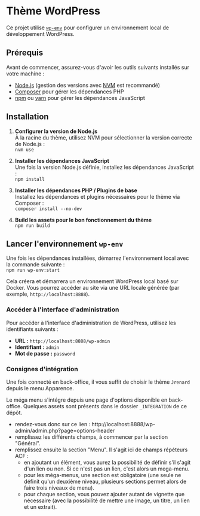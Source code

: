 # Thème WordPress

Ce projet utilise [`wp-env`](https://developer.wordpress.org/block-editor/reference-guides/packages/packages-env/) pour configurer un environnement local de développement WordPress.

## Prérequis

Avant de commencer, assurez-vous d'avoir les outils suivants installés sur votre machine :

- [Node.js](https://nodejs.org/) (gestion des versions avec [NVM](https://github.com/nvm-sh/nvm) est recommandé)
- [Composer](https://getcomposer.org/) pour gérer les dépendances PHP
- [npm](https://www.npmjs.com/) ou [yarn](https://yarnpkg.com/) pour gérer les dépendances JavaScript

## Installation

1. **Configurer la version de Node.js**  
   À la racine du thème, utilisez NVM pour sélectionner la version correcte de Node.js :  
   `nvm use`

2. **Installer les dépendances JavaScript**  
   Une fois la version Node.js définie, installez les dépendances JavaScript :  
   `npm install`

3. **Installer les dépendances PHP / Plugins de base**  
   Installez les dépendances et plugins nécessaires pour le thème via Composer :  
   `composer install --no-dev`

4. **Build les assets pour le bon fonctionnement du thème**  
   `npm run build`

## Lancer l'environnement `wp-env`

Une fois les dépendances installées, démarrez l'environnement local avec la commande suivante :  
`npm run wp-env:start`

Cela créera et démarrera un environnement WordPress local basé sur Docker. Vous pourrez accéder au site via une URL locale générée (par exemple, `http://localhost:8888`).

### Accéder à l'interface d'administration

Pour accéder à l'interface d'administration de WordPress, utilisez les identifiants suivants :

- **URL :** `http://localhost:8888/wp-admin`
- **Identifiant :** `admin`
- **Mot de passe :** `password`

### Consignes d'intégration

Une fois connecté en back-office, il vous suffit de choisir le thème `Jrenard` depuis le menu Apparence.

Le méga menu s'intégre depuis une page d'options disponible en back-office. Quelques assets sont présents dans le dossier `_INTEGRATION` de ce dépôt.

- rendez-vous donc sur ce lien : http://localhost:8888/wp-admin/admin.php?page=options-header
- remplissez les différents champs, à commencer par la section "Général".
- remplissez ensuite la section "Menu". Il s'agit ici de champs répéteurs ACF :
  - en ajoutant un élément, vous aurez la possibilité de définir s'il s'agit d'un lien ou non. Si ce n'est pas un lien, c'est alors un mega-menu.
  - pour les méga-menus, une section est obligatoire (une seule ne définit qu'un deuxième niveau, plusieurs sections permet alors de faire trois niveaux de menu).
  - pour chaque section, vous pouvez ajouter autant de vignette que nécessaire (avec la possibilité de mettre une image, un titre, un lien et un extrait).
